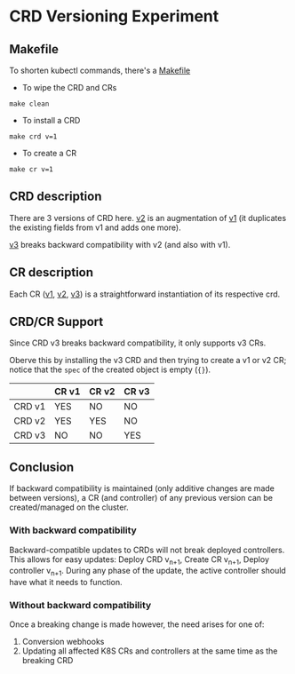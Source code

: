 # CRD Versioning Experiment

## Makefile
To shorten kubectl commands, there's a [Makefile](Makefile)
- To wipe the CRD and CRs
```
make clean
```

- To install a CRD
```
make crd v=1
```
- To create a CR
```
make cr v=1
```

## CRD description
There are 3 versions of CRD here.
[v2](rabbit-crd-v2.yaml) is an augmentation of [v1](rabbit-crd-v1.yaml) (it duplicates the existing fields from v1 and adds one more).

[v3](rabbit-crd-v2.yaml) breaks backward compatibility with v2 (and also with v1).

## CR description
Each CR ([v1](rabbit-cr-v1.yaml), [v2](rabbit-cr-v2.yaml), [v3](rabbit-cr-v3.yaml)) is a straightforward instantiation of its respective crd.

## CRD/CR Support
Since CRD v3 breaks backward compatibility, it only supports v3 CRs.

Oberve this by installing the v3 CRD and then trying to create a v1 or v2 CR; notice that the `spec` of the created object is empty (`{}`).

|| CR v1 | CR v2 | CR v3 |
|---|---|---|---|
| CRD v1 | YES | NO | NO |
| CRD v2 | YES | YES | NO |
| CRD v3 | NO | NO | YES |

## Conclusion
If backward compatibility is maintained (only additive changes are made between versions), a CR (and controller) of any previous version can be created/managed on the cluster.

### With backward compatibility
Backward-compatible updates to CRDs will not break deployed controllers. This allows for easy updates: Deploy CRD v<sub>n+1</sub>, Create CR v<sub>n+1</sub>, Deploy controller v<sub>n+1</sub>. During any phase of the update, the active controller should have what it needs to function.

### Without backward compatibility
Once a breaking change is made however, the need arises for one of:
1. Conversion webhooks
2. Updating all affected K8S CRs and controllers at the same time as the breaking CRD


